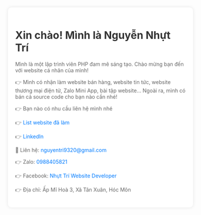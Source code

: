 <!DOCTYPE html>
<html lang="vi">
<head>
    <meta charset="UTF-8">
    <meta name="viewport" content="width=device-width, initial-scale=1.0">
</head>
<body style={font-family: Arial, sans-serif; margin: 0; padding: 0; background-color: #f0f0f0; text-align: center;} >
   <div class="container" style="max-width: 800px; margin: 50px auto; padding: 20px; background-color: white; border-radius: 10px; box-shadow: 0 0 10px rgba(0, 0, 0, 0.1);">
      <h1 style="color: #333;">Xin chào! Mình là Nguyễn Nhựt Trí</h1>
      <p style="color: #666;">Mình là một lập trình viên PHP đam mê sáng tạo. Chào mừng bạn đến với website cá nhân của mình!</p>
      <p style="color: #666;">👉 Mình có nhận làm website bán hàng, website tin tức, website thương mại điện tử, Zalo Mini App, bài tập website... Ngoài ra, mình có bán cả source code cho bạn nào cần nhé!</p>
      <p style="color: #666;">👉 Bạn nào có nhu cầu liên hệ mình nhé</p>
      <p style="color: #666;">👉 <a style="color: #007bff; text-decoration: none;" href="https://github.com/OgiwaraSayu9320/ListWebPHP">List website đã làm</a></p>
      <p style="color: #666;">👉 <a target="_blank" style="color: #007bff; text-decoration: none;" href="https://www.linkedin.com/in/sayu-ogiwara-522250353">LinkedIn</a></p>
      <p style="color: #666;">📧 Liên hệ: <a style="color: #007bff; text-decoration: none;" href="mailto:nguyentri9320@gmail.com">nguyentri9320@gmail.com</a></p>
      <p style="color: #666;">👉 Zalo: <a style="color: #007bff; text-decoration: none;" href="https://zalo.me/0988405821">0988405821</a></p>
      <p style="color: #666;">👉 Facebook: <a style="color: #007bff; text-decoration: none;" href="https://www.facebook.com/profile.php?id=100011484529128">Nhựt Trí Website Developer</a></p>
      <p style="color: #666;">👉 Địa chỉ: Ấp Mĩ Hoà 3, Xã Tân Xuân, Hóc Môn</p>
    </div>
</body>
</html>
